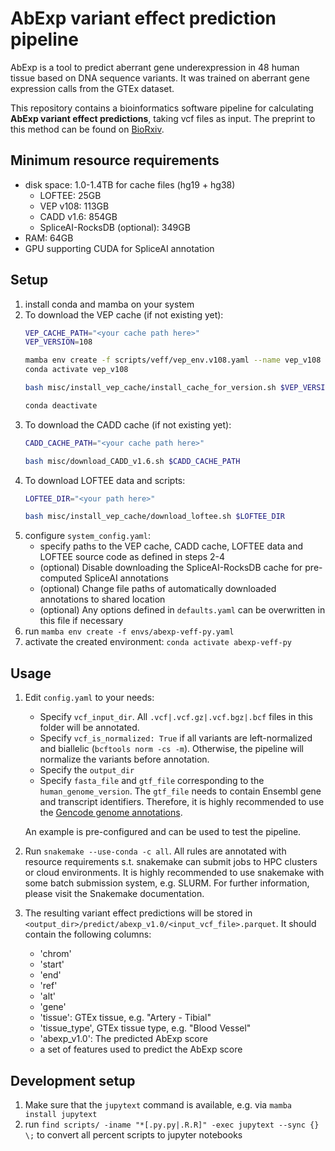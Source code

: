 # AbExp variant effect prediction pipeline

AbExp is a tool to predict aberrant gene underexpression in 48 human tissue based on DNA sequence variants.
It was trained on aberrant gene expression calls from the GTEx dataset.

This repository contains a bioinformatics software pipeline for calculating **AbExp variant effect predictions**, taking vcf files as input.
The preprint to this method can be found on [BioRxiv](https://doi.org/10.1101/2023.12.04.569414).

## Minimum resource requirements

- disk space: 1.0-1.4TB for cache files (hg19 + hg38)
  - LOFTEE: 25GB
  - VEP v108: 113GB
  - CADD v1.6: 854GB
  - SpliceAI-RocksDB (optional): 349GB
- RAM: 64GB
- GPU supporting CUDA for SpliceAI annotation

## Setup

1) install conda and mamba on your system
2) To download the VEP cache (if not existing yet):
   ```bash
   VEP_CACHE_PATH="<your cache path here>"
   VEP_VERSION=108

   mamba env create -f scripts/veff/vep_env.v108.yaml --name vep_v108
   conda activate vep_v108
   
   bash misc/install_vep_cache/install_cache_for_version.sh $VEP_VERSION $VEP_CACHE_PATH
   
   conda deactivate
   ```
3) To download the CADD cache (if not existing yet):
   ```bash
   CADD_CACHE_PATH="<your cache path here>"

   bash misc/download_CADD_v1.6.sh $CADD_CACHE_PATH
   ```
4) To download LOFTEE data and scripts:
   ```bash
   LOFTEE_DIR="<your path here>"

   bash misc/install_vep_cache/download_loftee.sh $LOFTEE_DIR
   ```
4) configure `system_config.yaml`:
   - specify paths to the VEP cache, CADD cache, LOFTEE data and LOFTEE source code as defined in steps 2-4
   - (optional) Disable downloading the SpliceAI-RocksDB cache for pre-computed SpliceAI annotations
   - (optional) Change file paths of automatically downloaded annotations to shared location
   - (optional) Any options defined in `defaults.yaml` can be overwritten in this file if necessary
2) run `mamba env create -f envs/abexp-veff-py.yaml`
3) activate the created environment: `conda activate abexp-veff-py`

## Usage

1) Edit `config.yaml` to your needs:
   - Specify `vcf_input_dir`. All `.vcf|.vcf.gz|.vcf.bgz|.bcf` files in this folder will be annotated.
   - Specify `vcf_is_normalized: True` if all variants are left-normalized and biallelic (`bcftools norm -cs -m`).
     Otherwise, the pipeline will normalize the variants before annotation.
   - Specify the `output_dir`
   - Specify `fasta_file` and `gtf_file` corresponding to the `human_genome_version`.
     The `gtf_file` needs to contain Ensembl gene and transcript identifiers.
     Therefore, it is highly recommended to use the [Gencode genome annotations](https://ftp.ebi.ac.uk/pub/databases/gencode/Gencode_human/).
   
   An example is pre-configured and can be used to test the pipeline.

2) Run `snakemake --use-conda -c all`.
   All rules are annotated with resource requirements s.t. snakemake can submit jobs to HPC clusters or cloud environments.
   It is highly recommended to use snakemake with some batch submission system, e.g. SLURM.
   For further information, please visit the Snakemake documentation.
3) The resulting variant effect predictions will be stored in `<output_dir>/predict/abexp_v1.0/<input_vcf_file>.parquet`. It should contain the following columns:
   - 'chrom'
   - 'start'
   - 'end'
   - 'ref'
   - 'alt'
   - 'gene'
   - 'tissue': GTEx tissue, e.g. "Artery - Tibial"
   - 'tissue_type', GTEx tissue type, e.g. "Blood Vessel"
   - 'abexp_v1.0': The predicted AbExp score
   - a set of features used to predict the AbExp score

## Development setup

1) Make sure that the `jupytext` command is available, e.g. via `mamba install jupytext`
2) run `find scripts/ -iname "*[.py.py|.R.R]" -exec jupytext --sync {} \;` to convert all percent scripts to jupyter notebooks

